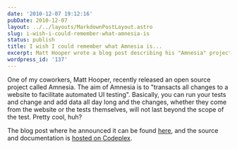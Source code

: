 ```yaml
---
date: '2010-12-07 19:12:16'
pubDate: 2010-12-07
layout: ../../layouts/MarkdownPostLayout.astro
slug: i-wish-i-could-remember-what-amnesia-is
status: publish
title: I wish I could remember what Amnesia is...
excerpt: Matt Hooper wrote a blog post describing his "Amnesia" project.
wordpress_id: '137'
---
```


One of my coworkers, Matt Hooper, recently released an open source project called Amnesia.  The aim of Amnesia is to "transacts all changes to a website to facilitate automated UI testing".  Basically, you can run your tests and change and add data all day long and the changes, whether they come from the website or the tests themselves, will not last beyond the scope of the test.  Pretty cool, huh?

The blog post where he announced it can be found [here](http://mhoop.wordpress.com/2010/11/23/amnesia-1-0-released-database-rollbacks-for-automated-ui-tests/), and the source and documentation is [hosted on Codeplex](http://amnesia.codeplex.com/).

